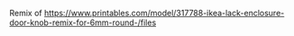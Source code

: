 Remix of https://www.printables.com/model/317788-ikea-lack-enclosure-door-knob-remix-for-6mm-round-/files
